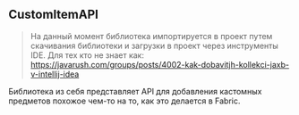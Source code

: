 ## CustomItemAPI

> На данный момент библиотека импортируется в проект путем скачивания библиотеки и загрузки в проект через инструменты IDE.
> Для тех кто не знает как: https://javarush.com/groups/posts/4002-kak-dobavitjh-kollekci-jaxb-v-intellij-idea

Библиотека из себя представляет API для добавления кастомных предметов похожое чем-то на то, как это делается в Fabric.
